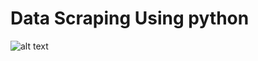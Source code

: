 # Data Scraping Using python
![alt text](https://fiverr-res.cloudinary.com/images/t_main1,q_auto,f_auto,q_auto,f_auto/gigs/173890225/original/d00cbc0a854749c451a0bf3a3ee9f9eedbe5177a/data-mining-from-any-website.png)
